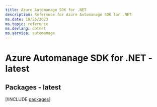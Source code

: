 ```yaml
---
title: Azure Automanage SDK for .NET
description: Reference for Azure Automanage SDK for .NET
ms.date: 10/25/2023
ms.topic: reference
ms.devlang: dotnet
ms.service: automanage
---
```

# Azure Automanage SDK for .NET - latest
## Packages - latest
[!INCLUDE [packages](automanage-index.md)]